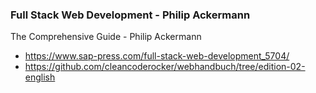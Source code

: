 ### Full Stack Web Development - Philip Ackermann
The Comprehensive Guide - Philip Ackermann
* https://www.sap-press.com/full-stack-web-development_5704/
* https://github.com/cleancoderocker/webhandbuch/tree/edition-02-english
